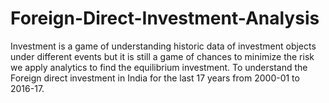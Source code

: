 # Foreign-Direct-Investment-Analysis
Investment is a game of understanding historic data of investment objects under different events but it is still a game of chances to minimize the risk we apply analytics to find the equilibrium investment.   To understand the Foreign direct investment in India for the last 17 years from 2000-01 to 2016-17. 

